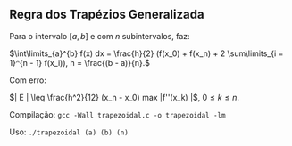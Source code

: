 ## Regra dos Trapézios Generalizada

Para o intervalo [$a, b$] e com $n$ subintervalos, faz:

$\int\limits_{a}^{b} f(x) dx = \frac{h}{2} (f(x_0) + f(x_n) + 2 \sum\limits_{i = 1}^{n - 1} f(x_i)), h = \frac{(b - a)}{n}.$

Com erro:

$| E | \leq \frac{h^2}{12} (x_n - x_0) max |f''(x_k) |$, $0 \leq k \leq n.$

Compilação: `gcc -Wall trapezoidal.c -o trapezoidal -lm`

Uso: `./trapezoidal (a) (b) (n)`